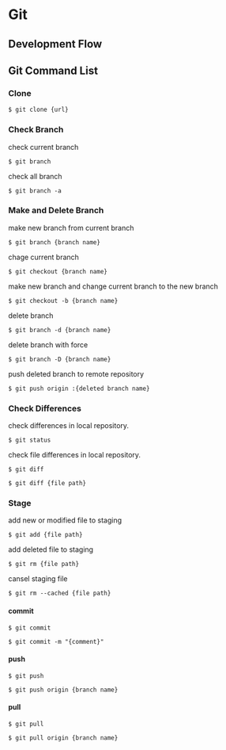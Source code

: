 # Git

## Development Flow

## Git Command List

### Clone
```
$ git clone {url}
```
### Check Branch
check current branch
```
$ git branch
```
check all branch
```
$ git branch -a
```

### Make and Delete Branch
make new branch from current branch
```
$ git branch {branch name}
```
chage current branch
```
$ git checkout {branch name}
```
make new branch and change current branch to the new branch
```
$ git checkout -b {branch name}
```

delete branch
```
$ git branch -d {branch name}
```
delete branch with force
```
$ git branch -D {branch name}
```
push deleted branch to remote repository
```
$ git push origin :{deleted branch name}
```
### Check Differences
check differences in local repository.
```
$ git status
```

check file differences in local repository.

```
$ git diff
```
```
$ git diff {file path}
```

### Stage
add new or modified file to staging
```
$ git add {file path}
```
add deleted file to staging
```
$ git rm {file path}
```
cansel staging file
```
$ git rm --cached {file path}
```

#### commit
```
$ git commit
```
```
$ git commit -m "{comment}"
```

#### push

```
$ git push
```

```
$ git push origin {branch name}
```

#### pull

```
$ git pull
```

```
$ git pull origin {branch name}
```

